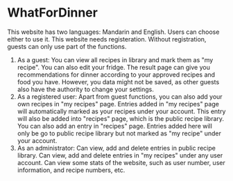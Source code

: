 # WhatForDinner
This website has two languages: Mandarin and English. Users can choose either to use it.
This website needs registeration. Without registration, guests can only use part of the functions.

1. As a guest: You can view all recipes in library and mark them as "my recipe". You can also edit your fridge. The result page can give you recommendations for dinner according to your approved recipes and food you have. However, you data might not be saved, as other guests also have the authority to change your settings.
2. As a registered user: Apart from guest functions, you can also add your own recipes in "my recipes" page. Entries added in "my recipes" page will automatically marked as your recipes under your account. This entry will also be added into "recipes" page, which is the public recipe library. You can also add an entry in "recipes" page. Entries added here will only be go to public recipe library but not marked as "my recipe" under your account.
3. As an administrator: Can view, add and delete entries in public recipe library. Can view, add and delete entries in "my recipes" under any user account. Can view some stats of the website, such as user number, user information, and recipe numbers, etc.
